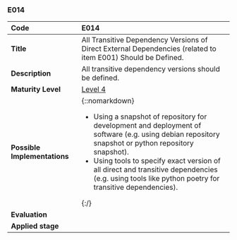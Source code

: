 ### E014

|**Code**           | **E014** |
| :--               | :--      |
|**Title**          | All Transitive Dependency Versions of Direct External Dependencies (related to item E001) Should be Defined. |
|**Description**    | All transitive dependency versions should be defined. |
|**Maturity Level** | [Level 4](/levels#level-4) |
|**Possible Implementations** | {::nomarkdown}<ul><li>Using a snapshot of repository for development and deployment of software (e.g. using debian repository snapshot or python repository snapshot).</li><li>Using tools to specify exact version of all direct and transitive dependencies (e.g. using tools like python poetry for transitive dependencies).</li></ul>{:/} |
|**Evaluation**     | |
|**Applied stage**  | |
